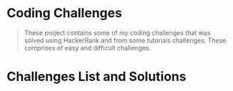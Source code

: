 # Coding Challenges

> These project contains some of my coding challenges that was solved using HackerRank and from some tutorials challenges. These comprises of easy and difficult challenges.

# Challenges List and Solutions
